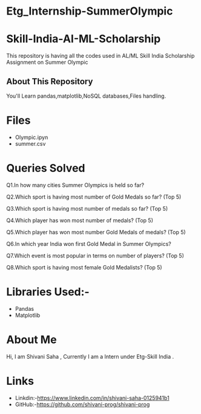 # Etg_Internship-SummerOlympic
# Skill-India-AI-ML-Scholarship
This repository is having all the codes used in AL/ML Skill India Scholarship Assignment on Summer Olympic
## About This Repository
You'll Learn pandas,matplotlib,NoSQL databases,Files handling.
# Files
- Olympic.ipyn
- summer.csv
# Queries Solved
Q1.In how many cities Summer Olympics is held so far?

Q2.Which sport is having most number of Gold Medals so far? (Top 5)

Q3.Which sport is having most number of medals so far? (Top 5)

Q4.Which player has won most number of medals? (Top 5)

Q5.Which player has won most number Gold Medals of medals? (Top 5)

Q6.In which year India won first Gold Medal in Summer Olympics?

Q7.Which event is most popular in terms on number of players? (Top 5)

Q8.Which sport is having most female Gold Medalists? (Top 5)
# Libraries Used:-
- Pandas
- Matplotlib
# About Me
Hi, I am Shivani Saha , Currently I am a Intern under Etg-Skill India .
# Links
- Linkdin:-https://www.linkedin.com/in/shivani-saha-0125941b1
- GitHub:-https://github.com/shivani-prog/shivani-prog


